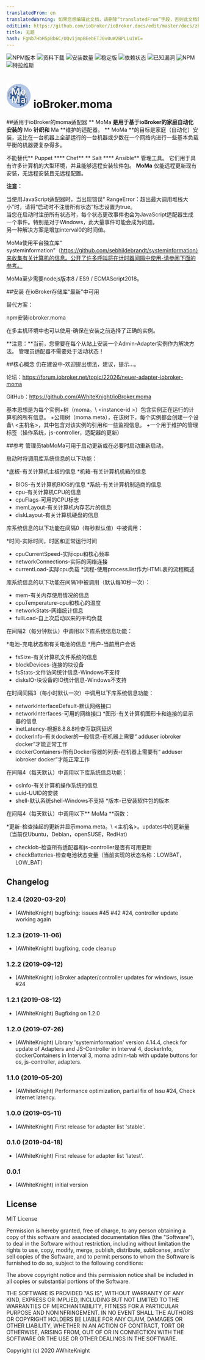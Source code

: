 ```yaml
---
translatedFrom: en
translatedWarning: 如果您想编辑此文档，请删除“translatedFrom”字段，否则此文档将再次自动翻译
editLink: https://github.com/ioBroker/ioBroker.docs/edit/master/docs/zh-cn/adapterref/iobroker.moma/README.md
title: 无题
hash: FgNb7HbH5pBb6C/UQvijmpBEebETJ0v0uW2BPLLuiWI=
---
```

![NPM版本](http://img.shields.io/npm/v/iobroker.moma.svg)
![资料下载](https://img.shields.io/npm/dm/iobroker.moma.svg)
![安装数量](http://iobroker.live/badges/moma-installed.svg)
![稳定版](http://iobroker.live/badges/moma-stable.svg)
![依赖状态](https://img.shields.io/david/AWhiteKnight/iobroker.moma.svg)
![已知漏洞](https://snyk.io/test/github/AWhiteKnight/ioBroker.moma/badge.svg)
![NPM](https://nodei.co/npm/iobroker.moma.png?downloads=true)
![特拉维斯](http://img.shields.io/travis/AWhiteKnight/ioBroker.moma/master.svg)

<h1><img src="admin/moma.png" width="64"/> ioBroker.moma </h1>

##适用于ioBroker的moma适配器
** MoMa **是用于基于ioBroker的家庭自动化安装的** Mo **针织和** Ma **维护的适配器。
** MoMa **的目标是家庭（自动化）安装，这比在一台机器上全部运行的一台机器或少数在一个网络内进行一些基本负载平衡的机器要复杂得多。

不能替代** Puppet **** Chef** ** Salt **** Ansible** 管理工具。
它们用于具有许多计算机的大型环境，并且能够远程安装软件包。 **MoMa** 仅能远程更新现有安装，无远程安装且无远程配置。

**注意：**

当使用JavaScript适配器时，当出现错误“ RangeError：超出最大调用堆栈大小”时，请将“启动时不注册所有状态”标志设置为true。 <br>当您在启动时注册所有状态时，每个状态更改事件也会为JavaScript适配器生成一个事件。特别是对于Windows，此大量事件可能会成为问题。 <br>另一种解决方案是增加interval0的时间值。

MoMa使用平台独立库“ systeminformation”（https://github.com/sebhildebrandt/systeminformation）来收集有关计算机的信息。公开了许多呼叫将在计时器间隔中使用-请参阅下面的参考。

MoMa至少需要nodejs版本8 / ES9 / ECMAScript2018。

##安装
在ioBroker存储库“最新”中可用

替代方案：

npm安装iobroker.moma

在多主机环境中也可以使用-确保在安装之前选择了正确的实例。

**注意：**当前，您需要在每个从站上安装一个Admin-Adapter实例作为解决方法。
管理员适配器不需要处于活动状态！

##核心概念
仍在建设中-欢迎提出想法，建议，提示...。

论坛：https://forum.iobroker.net/topic/22026/neuer-adapter-iobroker-moma

GitHub：https://github.com/AWhiteKnight/ioBroker.moma

基本思想是为每个实例+树（moma。\ <instance-id \>）包含实例正在运行的计算机的所有信息。
+公用树（moma.meta），在该树下，每个实例都会创建一个设备\ <主机名\>，其中包含对该实例的引用和一些监视信息。
+一个用于维护的管理标签（操作系统，js-controller，适配器的更新）

##参考
管理员tabMoMa可用于启动更新或在必要时启动重新启动。

启动时将调用库系统信息的以下功能：

*底板-有关计算机主板的信息
*机箱-有关计算机机箱的信息
* BIOS-有关计算机BIOS的信息
*系统-有关计算机制造商的信息
* cpu-有关计算机CPU的信息
* cpuFlags-可用的CPU标志
* memLayout-有关计算机内存芯片的信息
* diskLayout-有关计算机硬盘的信息

库系统信息的以下功能在间隔0（每秒默认值）中被调用：

*时间-实际时间，时区和正常运行时间
* cpuCurrentSpeed-实际cpu和核心频率
* networkConnections-实际的网络连接
* currentLoad-实际cpu负载
*流程-使用process.list作为HTML表的流程概述

库系统信息的以下功能在间隔1中被调用（默认每10秒一次）：

* mem-有关内存使用情况的信息
* cpuTemperature-cpu和核心的温度
* networkStats-网络统计信息
* fullLoad-自上次启动以来的平均负载

在间隔2（每分钟默认）中调用以下库系统信息功能：

*电池-充电状态和有关电池的信息
*用户-当前用户会话
* fsSize-有关计算机文件系统的信息
* blockDevices-连接的块设备
* fsStats-文件访问统计信息-Windows不支持
* disksIO-块设备的IO统计信息-Windows不支持

在时间间隔3（每小时默认一次）中调用以下库系统信息功能：

* networkInterfaceDefault-默认网络接口
* networkInterfaces-可用的网络接口
*图形-有关计算机图形卡和连接的显示器的信息
* inetLatency-根据8.8.8.8检查互联网延迟
* dockerInfo-有关docker的一般信息-在机器上需要“ adduser iobroker docker”才能正常工作
* dockerContainers-所有Docker容器的列表-在机器上需要有“ adduser iobroker docker”才能正常工作

在间隔4（每天默认）中调用以下库系统信息功能：

* osInfo-有关计算机操作系统的信息
* uuid-UUID的安装
* shell-默认系统shell-Windows不支持
*版本-已安装软件包的版本

在间隔4（每天默认）中调用以下** MoMa **函数：

*更新-检查挂起的更新并显示moma.meta。\ <主机名\>。updates中的更新量（当前仅Ubuntu，Debian，openSUSE，RedHat）
* checkIob-检查所有适配器和js-controller是否有可用更新
* checkBatteries-检查电池状态变量（当前实现的状态名称：LOWBAT，LOW_BAT）

## Changelog

### 1.2.4 (2020-03-20)
* (AWhiteKnight) bugfixing: issues #45 #42 #24, controller update working again 

### 1.2.3 (2019-11-06)
* (AWhiteKnight) bugfixing, code cleanup 

### 1.2.2 (2019-09-12)
* (AWhiteKnight) ioBroker adapter/controller updates for windows, issue #24 

### 1.2.1 (2019-08-12)
* (AWhiteKnight) Bugfixing on 1.2.0 

### 1.2.0 (2019-07-26)
* (AWhiteKnight) Library 'systeminformation' version 4.14.4, 
                 check for update of Adapters and JS-Controller in Interval 4,
				 dockerInfo, dockerContainers in Interval 3,
				 moma admin-tab with update buttons for os, js-controller, adapters.

### 1.1.0 (2019-05-20)
* (AWhiteKnight) Performance optimization,
				 partial fix of Issu #24,
				 Check internet latency.

### 1.0.0 (2019-05-11)
* (AWhiteKnight) First release for adapter list 'stable'.

### 0.1.0 (2019-04-18)
* (AWhiteKnight) First release for adapter list 'latest'.

### 0.0.1
* (AWhiteKnight) initial version

## License
MIT License

Permission is hereby granted, free of charge, to any person obtaining a copy
of this software and associated documentation files (the "Software"), to deal
in the Software without restriction, including without limitation the rights
to use, copy, modify, merge, publish, distribute, sublicense, and/or sell
copies of the Software, and to permit persons to whom the Software is
furnished to do so, subject to the following conditions:

The above copyright notice and this permission notice shall be included in all
copies or substantial portions of the Software.

THE SOFTWARE IS PROVIDED "AS IS", WITHOUT WARRANTY OF ANY KIND, EXPRESS OR
IMPLIED, INCLUDING BUT NOT LIMITED TO THE WARRANTIES OF MERCHANTABILITY,
FITNESS FOR A PARTICULAR PURPOSE AND NONINFRINGEMENT. IN NO EVENT SHALL THE
AUTHORS OR COPYRIGHT HOLDERS BE LIABLE FOR ANY CLAIM, DAMAGES OR OTHER
LIABILITY, WHETHER IN AN ACTION OF CONTRACT, TORT OR OTHERWISE, ARISING FROM,
OUT OF OR IN CONNECTION WITH THE SOFTWARE OR THE USE OR OTHER DEALINGS IN THE
SOFTWARE.

Copyright (c) 2020 AWhiteKnight